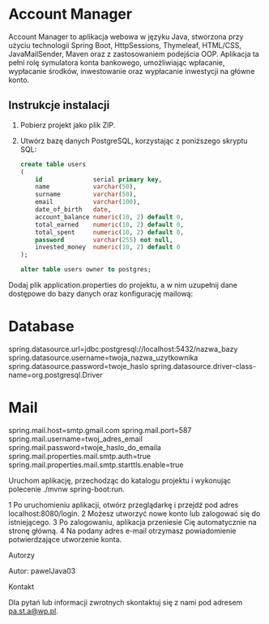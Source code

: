 # Account Manager

Account Manager to aplikacja webowa w języku Java, stworzona przy użyciu technologii Spring Boot, HttpSessions, Thymeleaf, HTML/CSS, JavaMailSender, Maven oraz z zastosowaniem podejścia OOP. Aplikacja ta pełni rolę symulatora konta bankowego, umożliwiając wpłacanie, wypłacanie środków, inwestowanie oraz wypłacanie inwestycji na główne konto.

## Instrukcje instalacji

1. Pobierz projekt jako plik ZIP.
2. Utwórz bazę danych PostgreSQL, korzystając z poniższego skryptu SQL:

   ```sql
   create table users
   (
       id              serial primary key,
       name            varchar(50),
       surname         varchar(50),
       email           varchar(100),
       date_of_birth   date,
       account_balance numeric(10, 2) default 0,
       total_earned    numeric(10, 2) default 0,
       total_spent     numeric(10, 2) default 0,
       password        varchar(255) not null,
       invested_money  numeric(10, 2) default 0
   );

   alter table users owner to postgres;

Dodaj plik application.properties do projektu, a w nim uzupełnij dane dostępowe do bazy danych oraz konfigurację mailową:
# Database
spring.datasource.url=jdbc:postgresql://localhost:5432/nazwa_bazy
spring.datasource.username=twoja_nazwa_uzytkownika
spring.datasource.password=twoje_haslo
spring.datasource.driver-class-name=org.postgresql.Driver

# Mail
spring.mail.host=smtp.gmail.com
spring.mail.port=587
spring.mail.username=twoj_adres_email
spring.mail.password=twoje_haslo_do_emaila
spring.mail.properties.mail.smtp.auth=true
spring.mail.properties.mail.smtp.starttls.enable=true

Uruchom aplikację, przechodząc do katalogu projektu i wykonując polecenie ./mvnw spring-boot:run.


1 Po uruchomieniu aplikacji, otwórz przeglądarkę i przejdź pod adres localhost:8080/login.
2 Możesz utworzyć nowe konto lub zalogować się do istniejącego.
3 Po zalogowaniu, aplikacja przeniesie Cię automatycznie na stronę główną.
4 Na podany adres e-mail otrzymasz powiadomienie potwierdzające utworzenie konta.

Autorzy

Autor: pawelJava03


Kontakt

Dla pytań lub informacji zwrotnych skontaktuj się z nami pod adresem pa.st.a@wp.pl.
